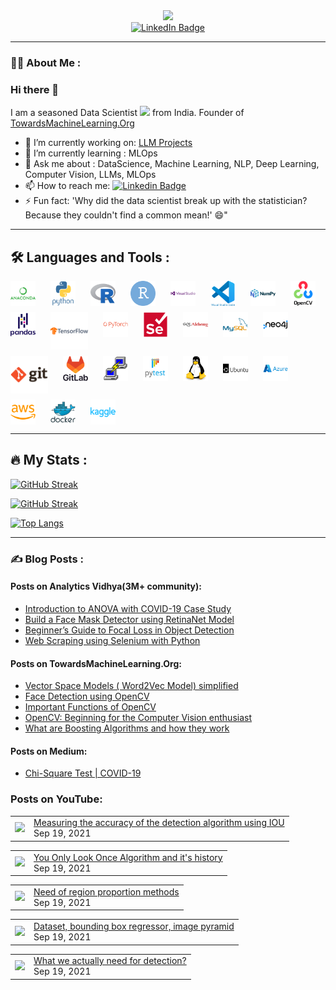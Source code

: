 
<div id="header" align="center">
  <img src="https://media.giphy.com/media/M9gbBd9nbDrOTu1Mqx/giphy.gif" width="100"/>
</div>

<div id="badges" align="center">
  <a href="https://www.linkedin.com/in/praveen-kumar-anwla-49169266/">
    <img src="https://img.shields.io/badge/LinkedIn-blue?style=for-the-badge&logo=linkedin&logoColor=white" alt="LinkedIn Badge"/>
  </a>
</div>

---

### :man_technologist: About Me :

### Hi there 👋
I am a seasoned Data Scientist <img src="https://media.giphy.com/media/WUlplcMpOCEmTGBtBW/giphy.gif" width="30"> from India. Founder of [TowardsMachineLearning.Org](https://towardsmachinelearning.org/)

- 🔭 I’m currently working on: [LLM Projects](https://github.com/Praveen76/LLM-Projects-Archive)
- 🌱 I’m currently learning : MLOps
- 💬 Ask me about : DataScience, Machine Learning, NLP, Deep Learning, Computer Vision, LLMs, MLOps
- 📫 How to reach me:  [![Linkedin Badge](https://img.shields.io/badge/-Praveen-blue?style=flat&logo=Linkedin&logoColor=white)](https://www.linkedin.com/in/praveen-kumar-anwla-49169266/)
- ⚡ Fun fact:   'Why did the data scientist break up with the statistician? Because they couldn't find a common mean!' 😄"

---

## :hammer_and_wrench: Languages and Tools :

<div style="display: flex; flex-wrap: wrap; gap: 10px;">
  <img src="https://github.com/devicons/devicon/blob/master/icons/anaconda/anaconda-original-wordmark.svg" title="anaconda" alt="anaconda" width="40" height="40" />&nbsp;
  <img src="https://github.com/devicons/devicon/blob/master/icons/python/python-original-wordmark.svg" title="python" alt="python" width="40" height="40" />&nbsp;
  <img src="https://github.com/devicons/devicon/blob/master/icons/r/r-original.svg" title="R" alt="R" width="40" height="40" />&nbsp;
  <img src="https://github.com/devicons/devicon/blob/master/icons/rstudio/rstudio-original.svg" title="rstudio" alt="rstudio" width="40" height="40" />&nbsp;
  <img src="https://github.com/devicons/devicon/blob/master/icons/visualstudio/visualstudio-plain-wordmark.svg" title="visualstudio" alt="visualstudio" width="40" height="40" />&nbsp;
  <img src="https://github.com/devicons/devicon/blob/master/icons/vscode/vscode-original-wordmark.svg" title="vscode" alt="vscode" width="40" height="40" />&nbsp;
  <img src="https://github.com/devicons/devicon/blob/master/icons/numpy/numpy-original-wordmark.svg" title="numpy" alt="numpy" width="40" height="40" />&nbsp;
  <img src="https://github.com/devicons/devicon/blob/master/icons/opencv/opencv-original-wordmark.svg" title="opencv" alt="opencv" width="40" height="40" />&nbsp;
  <img src="https://github.com/devicons/devicon/blob/master/icons/pandas/pandas-original-wordmark.svg" title="pandas" alt="pandas" width="40" height="40" />&nbsp;
  <img src="https://github.com/devicons/devicon/blob/master/icons/tensorflow/tensorflow-original-wordmark.svg" title="tensorflow" alt="tensorflow" width="60" height="60" />&nbsp;
  <img src="https://github.com/devicons/devicon/blob/master/icons/pytorch/pytorch-plain-wordmark.svg" title="pytorch" alt="pytorch" width="40" height="40" />&nbsp;
  <img src="https://github.com/devicons/devicon/blob/master/icons/selenium/selenium-original.svg" title="selenium" alt="selenium" width="40" height="40" />&nbsp;
  <img src="https://github.com/devicons/devicon/blob/master/icons/sqlalchemy/sqlalchemy-original-wordmark.svg" title="sqlalchemy" alt="sqlalchemy" width="40" height="40" />&nbsp;
  <img src="https://github.com/devicons/devicon/blob/master/icons/mysql/mysql-original-wordmark.svg" title="MySQL" alt="MySQL" width="40" height="40" />&nbsp;
  <img src="https://github.com/devicons/devicon/blob/master/icons/neo4j/neo4j-original-wordmark.svg" title="neo4j" alt="neo4j" width="40" height="40" />&nbsp;
  <img src="https://github.com/devicons/devicon/blob/master/icons/git/git-original-wordmark.svg" title="Git" alt="Git" width="60" height="60" />&nbsp;
  <img src="https://github.com/devicons/devicon/blob/master/icons/gitlab/gitlab-original-wordmark.svg" title="gitlab" alt="gitlab" width="40" height="40" />&nbsp;
  <img src="https://github.com/devicons/devicon/blob/master/icons/putty/putty-original.svg" title="putty" alt="putty" width="40" height="40" />&nbsp;
  <img src="https://github.com/devicons/devicon/blob/master/icons/pytest/pytest-original-wordmark.svg" title="pytest" alt="pytest" width="40" height="40" />&nbsp;
  <img src="https://github.com/devicons/devicon/blob/master/icons/linux/linux-original.svg" title="linux" alt="linux" width="40" height="40" />&nbsp;
  <img src="https://github.com/devicons/devicon/blob/master/icons/ubuntu/ubuntu-plain-wordmark.svg" title="ubuntu" alt="ubuntu" width="40" height="40" />&nbsp;
  <img src="https://github.com/devicons/devicon/blob/master/icons/azure/azure-original-wordmark.svg" title="azure" alt="azure" width="40" height="40" />&nbsp;
  <img src="https://github.com/devicons/devicon/blob/master/icons/amazonwebservices/amazonwebservices-plain-wordmark.svg" title="AWS" alt="AWS" width="40" height="40" />&nbsp;
  <img src="https://github.com/devicons/devicon/blob/master/icons/docker/docker-original-wordmark.svg" title="docker" alt="docker" width="40" height="40" />&nbsp;
  <img src="https://github.com/devicons/devicon/blob/master/icons/kaggle/kaggle-original-wordmark.svg" title="kaggle" alt="kaggle" width="40" height="40" />&nbsp;
</div>


---

## :fire: My Stats :

[![GitHub Streak](https://github-readme-streak-stats-new.vercel.app?user=Praveen76&theme=dark&date_format=M%20j%5B%2C%20Y%5D)](https://git.io/streak-stats)

[![GitHub Streak](https://github-readme-streak-stats-new.vercel.app?user=Praveen76&theme=dark&date_format=M%20j%5B%2C%20Y%5D&mode=weekly)](https://git.io/streak-stats)

[![Top Langs](https://github-readme-stats.vercel.app/api/top-langs/?username=Praveen76&layout=compact&theme=vision-friendly-dark)](https://github.com/anuraghazra/github-readme-stats)


---

### :writing_hand: Blog Posts :

#### Posts on Analytics Vidhya(3M+ community):
 - [Introduction to ANOVA with COVID-19 Case Study](https://www.analyticsvidhya.com/blog/2020/06/introduction-anova-statistics-data-science-covid-python/)
 - [Build a Face Mask Detector using RetinaNet Model](https://www.analyticsvidhya.com/blog/2020/08/how-to-build-a-face-mask-detector-using-retinanet-model/)
 - [Beginner’s Guide to Focal Loss in Object Detection](https://www.analyticsvidhya.com/blog/2020/08/a-beginners-guide-to-focal-loss-in-object-detection/)
 - [Web Scraping using Selenium with Python](https://www.analyticsvidhya.com/blog/2020/08/web-scraping-selenium-with-python/)
 

#### Posts on TowardsMachineLearning.Org:
<!-- TowardsMachineLearning.Org:START -->
- [Vector Space Models &lpar; Word2Vec Model&rpar; simplified](https://towardsmachinelearning.org/vector-space-model-word2vec-model/)
- [Face Detection using OpenCV](https://towardsmachinelearning.org/face-detection-using-opencv/)
- [Important Functions of OpenCV](https://towardsmachinelearning.org/important-functions-of-opencv/)
- [OpenCV: Beginning for the Computer Vision enthusiast](https://towardsmachinelearning.org/introduction-to-opencv/)
- [What are Boosting Algorithms and how they work](https://towardsmachinelearning.org/boosting-algorithms/)
<!-- TowardsMachineLearning.Org:END -->

#### Posts on Medium:
<!-- Medium:START -->
- [Chi-Square Test | COVID-19](https://medium.com/@praveenkumar.kumar76/chi-square-test-covid-19-a549eddade34?source=rss-f324798a1713------2)
<!-- Medium:END -->


### Posts on YouTube:
<!-- YouTube:START --><table><tr><td><a href="https://www.youtube.com/watch?v=FncHcijU6tw"><img width="140px" src="http://img.youtube.com/vi/FncHcijU6tw/maxresdefault.jpg"></a></td>
<td><a href="https://www.youtube.com/watch?v=FncHcijU6tw">Measuring the accuracy of the detection algorithm using IOU</a><br/>Sep 19, 2021</td></tr></table>
<table><tr><td><a href="https://www.youtube.com/watch?v=36_S0kaLNjE"><img width="140px" src="http://img.youtube.com/vi/36_S0kaLNjE/maxresdefault.jpg"></a></td>
<td><a href="https://www.youtube.com/watch?v=36_S0kaLNjE">You Only Look Once Algorithm and it&#39;s history</a><br/>Sep 19, 2021</td></tr></table>
<table><tr><td><a href="https://www.youtube.com/watch?v=hH43zEAeaqs"><img width="140px" src="http://img.youtube.com/vi/hH43zEAeaqs/maxresdefault.jpg"></a></td>
<td><a href="https://www.youtube.com/watch?v=hH43zEAeaqs">Need of region proportion methods</a><br/>Sep 19, 2021</td></tr></table>
<table><tr><td><a href="https://www.youtube.com/watch?v=OnnwuafZbEk"><img width="140px" src="http://img.youtube.com/vi/OnnwuafZbEk/maxresdefault.jpg"></a></td>
<td><a href="https://www.youtube.com/watch?v=OnnwuafZbEk">Dataset, bounding box regressor, image pyramid</a><br/>Sep 19, 2021</td></tr></table>
<table><tr><td><a href="https://www.youtube.com/watch?v=xU1p_6uncG0"><img width="140px" src="http://img.youtube.com/vi/xU1p_6uncG0/maxresdefault.jpg"></a></td>
<td><a href="https://www.youtube.com/watch?v=xU1p_6uncG0">What we actually need for detection?</a><br/>Sep 19, 2021</td></tr></table>
<!-- YouTube:END -->
